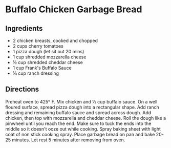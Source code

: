 # Buffalo Chicken Garbage Bread

## Ingredients

- 2 chicken breasts, cooked and chopped
- 2 cups cherry tomatoes
- 1 pizza dough (let sit out 20 mins)
- 1 cup shredded mozzarella cheese
- ½ cup shredded cheddar cheese
- 1 cup Frank's Buffalo Sauce
- ⅓ cup ranch dressing

## Directions

Preheat oven to 425° F. Mix chicken and ½ cup buffalo sauce. On a well floured
surface, spread pizza dough into a rectangular shape. Add ranch dressing and
remaining buffalo sauce and spread across dough. Add chicken, then top with
mozzarella and cheddar cheese. Roll the dough like a pinwheel until you reach
the end. Make sure to tuck the ends into the middle so it doesn't ooze out
while cooking. Spray baking sheet with light coat of non stick cooking spray.
Place garbage bread on pan and bake 20-25 minutes. Let rest 5 minutes after
removing from oven.
